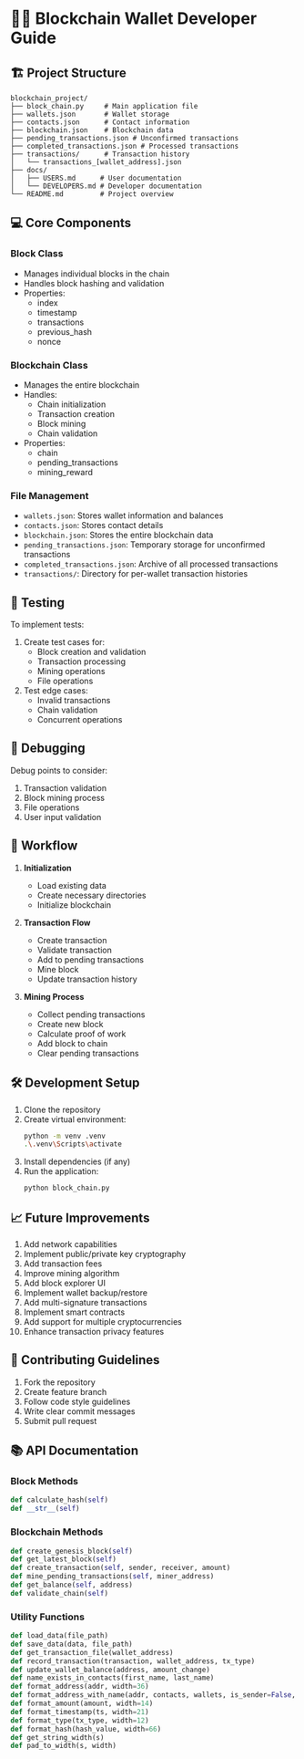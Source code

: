 # 👩‍💻 Blockchain Wallet Developer Guide

## 🏗️ Project Structure
```
blockchain_project/
├── block_chain.py     # Main application file
├── wallets.json       # Wallet storage
├── contacts.json      # Contact information
├── blockchain.json    # Blockchain data
├── pending_transactions.json # Unconfirmed transactions
├── completed_transactions.json # Processed transactions
├── transactions/      # Transaction history
│   └── transactions_[wallet_address].json
├── docs/
│   ├── USERS.md      # User documentation
│   └── DEVELOPERS.md # Developer documentation
└── README.md         # Project overview
```

## 💻 Core Components

### Block Class
- Manages individual blocks in the chain
- Handles block hashing and validation
- Properties:
  - index
  - timestamp
  - transactions
  - previous_hash
  - nonce

### Blockchain Class
- Manages the entire blockchain
- Handles:
  - Chain initialization
  - Transaction creation
  - Block mining
  - Chain validation
- Properties:
  - chain
  - pending_transactions
  - mining_reward

### File Management
- `wallets.json`: Stores wallet information and balances
- `contacts.json`: Stores contact details
- `blockchain.json`: Stores the entire blockchain data
- `pending_transactions.json`: Temporary storage for unconfirmed transactions
- `completed_transactions.json`: Archive of all processed transactions
- `transactions/`: Directory for per-wallet transaction histories

## 🧪 Testing
To implement tests:
1. Create test cases for:
   - Block creation and validation
   - Transaction processing
   - Mining operations
   - File operations
2. Test edge cases:
   - Invalid transactions
   - Chain validation
   - Concurrent operations

## 🐛 Debugging
Debug points to consider:
1. Transaction validation
2. Block mining process
3. File operations
4. User input validation

## 🔄 Workflow
1. **Initialization**
   - Load existing data
   - Create necessary directories
   - Initialize blockchain

2. **Transaction Flow**
   - Create transaction
   - Validate transaction
   - Add to pending transactions
   - Mine block
   - Update transaction history

3. **Mining Process**
   - Collect pending transactions
   - Create new block
   - Calculate proof of work
   - Add block to chain
   - Clear pending transactions

## 🛠️ Development Setup
1. Clone the repository
2. Create virtual environment:
   ```bash
   python -m venv .venv
   .\.venv\Scripts\activate
   ```
3. Install dependencies (if any)
4. Run the application:
   ```bash
   python block_chain.py
   ```

## 📈 Future Improvements
1. Add network capabilities
2. Implement public/private key cryptography
3. Add transaction fees
4. Improve mining algorithm
5. Add block explorer UI
6. Implement wallet backup/restore
7. Add multi-signature transactions
8. Implement smart contracts
9. Add support for multiple cryptocurrencies
10. Enhance transaction privacy features

## 🤝 Contributing Guidelines
1. Fork the repository
2. Create feature branch
3. Follow code style guidelines
4. Write clear commit messages
5. Submit pull request

## 📚 API Documentation

### Block Methods
```python
def calculate_hash(self)
def __str__(self)
```

### Blockchain Methods
```python
def create_genesis_block(self)
def get_latest_block(self)
def create_transaction(self, sender, receiver, amount)
def mine_pending_transactions(self, miner_address)
def get_balance(self, address)
def validate_chain(self)
```

### Utility Functions
```python
def load_data(file_path)
def save_data(data, file_path)
def get_transaction_file(wallet_address)
def record_transaction(transaction, wallet_address, tx_type)
def update_wallet_balance(address, amount_change)
def name_exists_in_contacts(first_name, last_name)
def format_address(addr, width=36)
def format_address_with_name(addr, contacts, wallets, is_sender=False, width=50)
def format_amount(amount, width=14)
def format_timestamp(ts, width=21)
def format_type(tx_type, width=12)
def format_hash(hash_value, width=66)
def get_string_width(s)
def pad_to_width(s, width)
```
